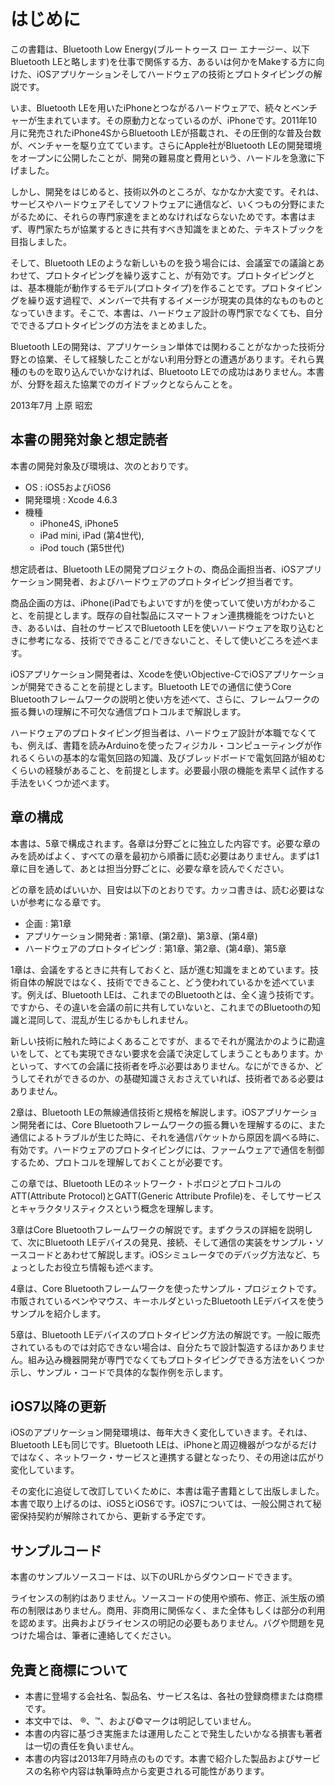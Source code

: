 <!-- Bluetooth Low Energy プロトタイピング・ガイド -->
# はじめに
この書籍は、Bluetooth Low Energy(ブルートゥース ロー エナージー、以下 Bluetooth LEと略します)を仕事で関係する方、あるいは何かをMakeする方に向けた、iOSアプリケーションそしてハードウェアの技術とプロトタイピングの解説です。

<!-- 今ベンチャーがあつい -->
いま、Bluetooth LEを用いたiPhoneとつながるハードウェアで、続々とベンチャーが生まれています。その原動力となっているのが、iPhoneです。2011年10月に発売されたiPhone4SからBluetooth LEが搭載され、その圧倒的な普及台数が、ベンチャーを駆り立てています。さらにApple社がBluetooth LEの開発環境をオープンに公開したことが、開発の難易度と費用という、ハードルを急激に下げました。

<!-- 実際にやろうとすると、たいへんだよね -->
しかし、開発をはじめると、技術以外のところが、なかなか大変です。それは、サービスやハードウェアそしてソフトウェアに通信など、いくつもの分野にまたがるために、それらの専門家達をまとめなければならないためです。本書はまず、専門家たちが協業するときに共有すべき知識をまとめた、テキストブックを目指しました。

<!-- プロトタイピングが効果的 -->
そして、Bluetooth LEのような新しいものを扱う場合には、会議室での議論とあわせて、プロトタイピングを繰り返すこと、が有効です。プロトタイピングとは、基本機能が動作するモデル(プロトタイプ)を作ることです。プロトタイピングを繰り返す過程で、メンバーで共有するイメージが現実の具体的なものものとなっていきます。そこで、本書は、ハードウェア設計の専門家でなくても、自分でできるプロトタイピングの方法をまとめました。

<!-- 分野をまたぐ変な世界だけど、グッドラック -->
Bluetooth LEの開発は、アプリケーション単体では関わることがなかった技術分野との協業、そして経験したことがない利用分野との遭遇があります。それら異種のものを取り込んでいかなければ、Bluetooto LEでの成功はありません。本書が、分野を超えた協業でのガイドブックとならんことを。

<!-- TBD:右寄せにすること。 -->
2013年7月 上原 昭宏

## 本書の開発対象と想定読者

本書の開発対象及び環境は、次のとおりです。

- OS : iOS5およびiOS6
- 開発環境 : Xcode 4.6.3
- 機種
  - iPhone4S, iPhone5
  - iPad mini, iPad (第4世代), 
  - iPod touch (第5世代)

想定読者は、Bluetooth LEの開発プロジェクトの、商品企画担当者、iOSアプリケーション開発者、およびハードウェアのプロトタイピング担当者です。

商品企画の方は、iPhone(iPadでもよいですが)を使っていて使い方がわかること、を前提とします。既存の自社製品にスマートフォン連携機能をつけたいとき、あるいは、自社のサービスでBluetooth LEを使いハードウェアを取り込むときに参考になる、技術でできること/できないこと、そして使いどころを述べます。

iOSアプリケーション開発者は、Xcodeを使いObjective-CでiOSアプリケーションが開発できることを前提とします。Bluetooth LEでの通信に使うCore Bluetoothフレームワークの説明と使い方を述べて、さらに、フレームワークの振る舞いの理解に不可欠な通信プロトコルまで解説します。

ハードウェアのプロトタイピング担当者は、ハードウェア設計が本職でなくても、例えば、書籍を読みArduinoを使ったフィジカル・コンピューティングが作れるくらいの基本的な電気回路の知識、及びブレッドボードで電気回路が組めむくらいの経験があること、を前提とします。必要最小限の機能を素早く試作する手法をいくつか述べます。

## 章の構成
本書は、5章で構成されます。各章は分野ごとに独立した内容です。必要な章のみを読めばよく、すべての章を最初から順番に読む必要はありません。まずは1章に目を通して、あとは担当分野ごとに、必要な章を読んでください。

どの章を読めばいいか、目安は以下のとおりです。カッコ書きは、読む必要はないが参考になる章です。

- 企画 : 第1章
- アプリケーション開発者 : 第1章、(第2章)、第3章、(第4章)
- ハードウェアのプロトタイピング : 第1章、第2章、(第4章)、第5章

1章は、会議をするときに共有しておくと、話が進む知識をまとめています。技術自体の解説ではなく、技術でできること、どう使われているかを述べています。例えば、Bluetooth LEは、これまでのBluetoothとは、全く違う技術です。ですから、その違いを会議の前に共有していないと、これまでのBluetoothの知識と混同して、混乱が生じるかもしれません。

新しい技術に触れた時によくあることですが、まるでそれが魔法かのように勘違いをして、とても実現できない要求を会議で決定してしまうこともあります。かといって、すべての会議に技術者を呼ぶ必要はありません。なにができるか、どうしてそれができるのか、の基礎知識さえおさえていれば、技術者である必要はありません。

2章は、Bluetooth LEの無線通信技術と規格を解説します。iOSアプリケーション開発者には、Core Bluetoothフレームワークの振る舞いを理解するのに、また通信によるトラブルが生じた時に、それを通信パケットから原因を調べる時に、有効です。ハードウェアのプロトタイピングには、ファームウェアで通信を制御するため、プロトコルを理解しておくことが必要です。

この章では、Bluetooth LEのネットワーク・トポロジとプロトコルのATT(Attribute Protocol)とGATT(Generic Attribute Profile)を、そしてサービスとキャラクタリスティクスという概念を理解します。

3章はCore Bluetoothフレームワークの解説です。まずクラスの詳細を説明して、次にBluetooth LEデバイスの発見、接続、そして通信の実装をサンプル・ソースコードとあわせて解説します。iOSシミュレータでのデバッグ方法など、ちょっとしたお役立ち情報も述べます。

4章は、Core Bluetoothフレームワークを使ったサンプル・プロジェクトです。市販されているペンやマウス、キーホルダといったBluetooth LEデバイスを使うサンプルを紹介します。

5章は、Bluetooth LEデバイスのプロトタイピング方法の解説です。一般に販売されているものでは対応できない場合は、自分たちで設計製造するほかありません。組み込み機器開発が専門でなくてもプロトタイピングできる方法をいくつか示し、サンプル・コードで具体的な製作例を示します。

<!-- 変化激しいけど電子書籍だから追従するので -->
## iOS7以降の更新
iOSのアプリケーション開発環境は、毎年大きく変化していきます。それは、Bluetooth LEも同じです。Bluetooth LEは、iPhoneと周辺機器がつながるだけではなく、ネットワーク・サービスと連携する鍵となったり、その用途は広がり変化しています。

その変化に追従して改訂していくために、本書は電子書籍として出版しました。本書で取り上げるのは、iOS5とiOS6です。iOS7については、一般公開されて秘密保持契約が解除されてから、更新する予定です。

## サンプルコード
本書のサンプルソースコードは、以下のURLからダウンロードできます。

<TBD>

ライセンスの制約はありません。ソースコードの使用や頒布、修正、派生版の頒布の制限はありません。商用、非商用に関係なく、また全体もしくは部分の利用を認めます。出典およびライセンスの明記の必要もありません。バグや問題を見つけた場合は、筆者に連絡してください。

## 免責と商標について
- 本書に登場する会社名、製品名、サービス名は、各社の登録商標または商標です。
- 本文中では、<!-- ®、™、© --> &reg;、&trade;、および&copy;マークは明記していません。
- 本書の内容に基づき実施または運用したことで発生したいかなる損害も著者は一切の責任を負いません。
- 本書の内容は2013年7月時点のものです。本書で紹介した製品およびサービスの名称や内容は執筆時点から変更される可能性があります。
